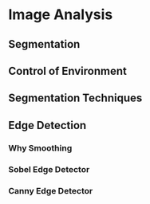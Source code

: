 # Image Analysis

   

## Segmentation


## Control of Environment


## Segmentation Techniques


## Edge Detection

### Why Smoothing
### Sobel Edge Detector
### Canny Edge Detector


